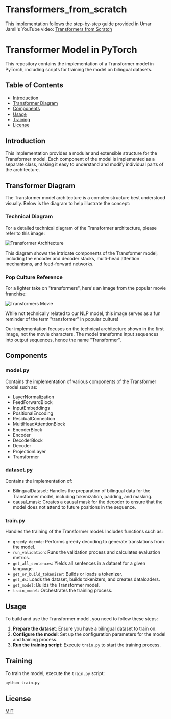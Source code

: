 # Transformers_from_scratch


This implementation follows the step-by-step guide provided in Umar Jamil's YouTube video:
[Transformers from Scratch](https://youtu.be/ISNdQcPhsts?si=CY0aghcX4cmMlraI)



# Transformer Model in PyTorch

This repository contains the implementation of a Transformer model in PyTorch, including scripts for training the model on bilingual datasets.

## Table of Contents
- [Introduction](#introduction)
- [Transformer Diagram](#transformer-diagram)
- [Components](#components)
- [Usage](#usage)
- [Training](#training)
- [License](#license)

## Introduction

This implementation provides a modular and extensible structure for the Transformer model. Each component of the model is implemented as a separate class, making it easy to understand and modify individual parts of the architecture.

## Transformer Diagram

The Transformer model architecture is a complex structure best understood visually. Below is the diagram to help illustrate the concept:

### Technical Diagram

For a detailed technical diagram of the Transformer architecture, please refer to this image:

![Transformer Architecture](https://miro.medium.com/v2/resize:fit:1100/format:webp/1*BHzGVskWGS_3jEcYYi6miQ.png)

This diagram shows the intricate components of the Transformer model, including the encoder and decoder stacks, multi-head attention mechanisms, and feed-forward networks.

### Pop Culture Reference

For a lighter take on "transformers", here's an image from the popular movie franchise:

![Transformers Movie](https://www.comingsoon.net/wp-content/uploads/sites/3/2023/06/Watch-the-Transformers-Movies-Before-Rise-of-the-Beasts.jpg?resize=1024,576)

While not technically related to our NLP model, this image serves as a fun reminder of the term "transformer" in popular culture!

Our implementation focuses on the technical architecture shown in the first image, not the movie characters. The model transforms input sequences into output sequences, hence the name "Transformer".
## Components

### model.py

Contains the implementation of various components of the Transformer model such as:
- LayerNormalization
- FeedForwardBlock
- InputEmbeddings
- PositionalEncoding
- ResidualConnection
- MultiHeadAttentionBlock
- EncoderBlock
- Encoder
- DecoderBlock
- Decoder
- ProjectionLayer
- Transformer

### dataset.py

Contains the implementation of:
- BilingualDataset: Handles the preparation of bilingual data for the Transformer model, including tokenization, padding, and masking.
- causal_mask: Creates a causal mask for the decoder to ensure that the model does not attend to future positions in the sequence.

### train.py

Handles the training of the Transformer model. Includes functions such as:
- `greedy_decode`: Performs greedy decoding to generate translations from the model.
- `run_validation`: Runs the validation process and calculates evaluation metrics.
- `get_all_sentences`: Yields all sentences in a dataset for a given language.
- `get_or_build_tokenizer`: Builds or loads a tokenizer.
- `get_ds`: Loads the dataset, builds tokenizers, and creates dataloaders.
- `get_model`: Builds the Transformer model.
- `train_model`: Orchestrates the training process.

## Usage

To build and use the Transformer model, you need to follow these steps:

1. **Prepare the dataset**: Ensure you have a bilingual dataset to train on.
2. **Configure the model**: Set up the configuration parameters for the model and training process.
3. **Run the training script**: Execute `train.py` to start the training process.

## Training

To train the model, execute the `train.py` script:

```bash
python train.py
```

## License

[MIT](https://choosealicense.com/licenses/mit/)

